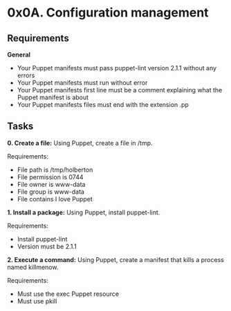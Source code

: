 # 0x0A. Configuration management

## Requirements
**General**
* Your Puppet manifests must pass puppet-lint version 2.1.1 without any errors
* Your Puppet manifests must run without error
* Your Puppet manifests first line must be a comment explaining what the Puppet manifest is about
* Your Puppet manifests files must end with the extension .pp

## Tasks
**0. Create a file:**
Using Puppet, create a file in /tmp.

Requirements:

* File path is /tmp/holberton
* File permission is 0744
* File owner is www-data
* File group is www-data
* File contains I love Puppet

**1. Install a package:**
Using Puppet, install puppet-lint.

Requirements:

* Install puppet-lint
* Version must be 2.1.1

**2. Execute a command:**
Using Puppet, create a manifest that kills a process named killmenow.

Requirements:

* Must use the exec Puppet resource
* Must use pkill
